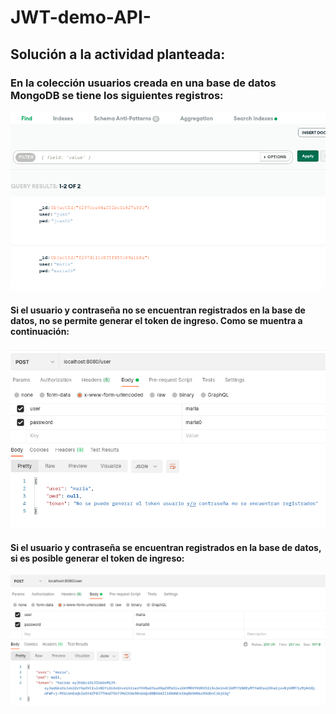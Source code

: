 # JWT-demo-API-

## Solución a la actividad planteada:

### En la colección usuarios  creada en una base de datos MongoDB se tiene los siguientes registros:

![img.png](img.png)

#### Si el usuario y contraseña no se encuentran registrados en la base de datos, no se permite generar el token de ingreso. Como se muentra a continuación:

![img_1.png](img_1.png)

#### Si el usuario y contraseña se encuentran registrados en la base de datos, si es posible generar el token de ingreso:
![img_2.png](img_2.png)
